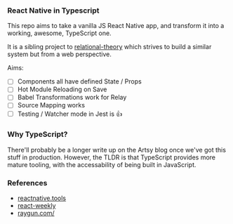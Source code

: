 ### React Native in Typescript

This repo aims to take a vanilla JS React Native app, and transform it into a working, awesome, TypeScript one.

It is a sibling project to [relational-theory](https://github.com/alloy/relational-theory) which strives to build a similar system but from a web perspective.

Aims:

- [ ] Components all have defined State / Props
- [ ] Hot Module Reloading on Save
- [ ] Babel Transformations work for Relay
- [ ] Source Mapping works
- [ ] Testing / Watcher mode in Jest is 👍

### Why TypeScript?

There'll probably be a longer write up on the Artsy blog once we've got this stuff in production. However, the TLDR is that TypeScript provides more mature tooling, with the accessability of being built in JavaScript.

### References 

* [reactnative.tools](http://www.reactnative.tools/tutorials/2016/09/20/reactnative-ts/)
* [react-weekly](https://medium.com/react-weekly/react-native-and-typescript-ad57b7413ead#.vumtp0ua5)
* [raygun.com/](https://raygun.com/blog/2016/07/react-native-typescript/)
